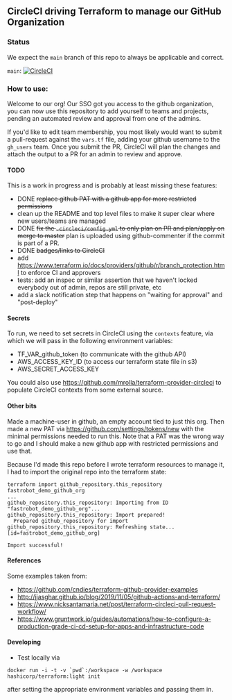 ## CircleCI driving Terraform to manage our GitHub Organization 

### Status

We expect the `main` branch of this repo to always be applicable and correct.

`main`: [![CircleCI](https://circleci.com/gh/fr-demo-org/fastrobot_demo_github_org.svg?style=svg)](https://circleci.com/gh/fr-demo-org/fastrobot_demo_github_org)

### How to use:

Welcome to our org! Our SSO got you access to the github organization, you can now use this repository to add
yourself to teams and projects, pending an automated review and approval from one of the admins. 

If you'd like to edit team membership, you most likely would want to submit a pull-request 
against the `vars.tf` file, adding your github username to the `gh_users` team.  Once you submit
the PR, CircleCI will plan the changes and attach the output to a PR for an admin to review and approve.

#### TODO
This is a work in progress and is probably at least missing these features:
* DONE ~~replace github PAT with a github app for more restricted permissions~~
* clean up the README and top level files to make it super clear where new users/teams are managed
* DONE ~~fix the `.circleci/config.yml` to only plan on PR and plan/apply on merge to master~~ plan is 
uploaded using github-commenter if the commit is part of a PR.  
* DONE ~~badges/links to CircleCI~~
* add https://www.terraform.io/docs/providers/github/r/branch_protection.html to enforce CI and approvers
* tests: add an inspec or similar assertion that we haven't locked everybody out of admin, repos are still private, etc
* add a slack notification step that happens on "waiting for approval" and "post-deploy"

#### Secrets
To run, we need to set secrets in CircleCI using the `contexts` feature, 
via which we will pass in the following environment variables:
* TF_VAR_github_token (to communicate with the github API)
* AWS_ACCESS_KEY_ID (to access our terraform state file in s3)
* AWS_SECRET_ACCESS_KEY 

You could also use https://github.com/mrolla/terraform-provider-circleci to populate CircleCI contexts
from some external source.

#### Other bits
Made a machine-user in github, an empty account tied to just this org. Then made a new PAT via https://github.com/settings/tokens/new with
the minimal permissions needed to run this.  Note that a PAT was the wrong
way to go and I should make a new github app with restricted permissions
and use that.

Because I'd made this repo before I wrote terraform resources to manage it, 
I had to import the original repo into the terraform state:
```
terraform import github_repository.this_repository fastrobot_demo_github_org
...
github_repository.this_repository: Importing from ID "fastrobot_demo_github_org"...
github_repository.this_repository: Import prepared!
  Prepared github_repository for import
github_repository.this_repository: Refreshing state... [id=fastrobot_demo_github_org]

Import successful!
``` 

#### References

Some examples taken from:
* https://github.com/cndies/terraform-github-provider-examples
* http://jjasghar.github.io/blog/2019/11/05/github-actions-and-terraform/
* https://www.nicksantamaria.net/post/terraform-circleci-pull-request-workflow/
* https://www.gruntwork.io/guides/automations/how-to-configure-a-production-grade-ci-cd-setup-for-apps-and-infrastructure-code

#### Developing
* Test locally via 
```
docker run -i -t -v `pwd`:/workspace -w /workspace hashicorp/terraform:light init
```
after setting the appropriate environment variables and passing them in. 